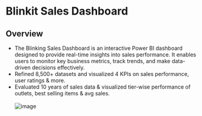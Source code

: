 # Blinkit Sales Dashboard

## Overview
- The Blinking Sales Dashboard is an interactive Power BI dashboard designed to provide real-time insights into sales performance. It enables users to monitor key business metrics, track trends, and make data-driven decisions effectively.
- Refined 8,500+ datasets and visualized 4 KPIs on sales performance, user ratings & more.
- Evaluated 10 years of sales data & visualized tier-wise performance of outlets, best selling items & avg sales.
  <br>
  <br>
![image](https://github.com/user-attachments/assets/bddc8784-2f9f-49db-b0a4-a2d54c8fccda)
